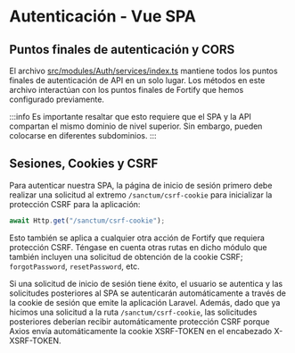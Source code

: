 # Autenticación - Vue SPA

## Puntos finales de autenticación y CORS

El archivo [src/modules/Auth/services/index.ts](https://github.com/CaribesTIC/vue-frontend-ts/blob/main/src/modules/Auth/services/index.ts) mantiene todos los puntos finales de autenticación de API en un solo lugar. Los métodos en este archivo interactúan con los puntos finales de Fortify que hemos configurado previamente.

:::info
Es importante resaltar que esto requiere que el SPA y la API compartan el mismo dominio de nivel superior. Sin embargo, pueden colocarse en diferentes subdominios.
:::

## Sesiones, Cookies y CSRF

Para autenticar nuestra SPA, la página de inicio de sesión primero debe realizar una solicitud al extremo `/sanctum/csrf-cookie` para inicializar la protección CSRF para la aplicación:


```ts
await Http.get("/sanctum/csrf-cookie");
```

Esto también se aplica a cualquier otra acción de Fortify que requiera protección CSRF. Téngase en cuenta otras rutas en dicho módulo que también incluyen una solicitud de obtención de la cookie CSRF; `forgotPassword`, `resetPassword`, etc.

Si una solicitud de inicio de sesión tiene éxito, el usuario se autentica y las solicitudes posteriores al SPA se autenticarán automáticamente a través de la cookie de sesión que emite la aplicación Laravel. Además, dado que ya hicimos una solicitud a la ruta `/sanctum/csrf-cookie`, las solicitudes posteriores deberían recibir automáticamente protección CSRF porque Axios envía automáticamente la cookie XSRF-TOKEN en el encabezado X-XSRF-TOKEN.

